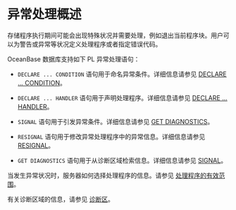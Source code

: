 异常处理概述 
===========================

存储程序执行期间可能会出现特殊状况并需要处理，例如退出当前程序块。用户可以为警告或异常等状况定义处理程序或者指定错误代码。

OceanBase 数据库支持如下 PL 异常处理语句：

* `DECLARE ... CONDITION` 语句用于命名异常条件。详细信息请参见 [DECLARE ... CONDITION](/zh-CN/9.pl-exception-handling-statement/2.declare-condition.md)。

  

* `DECLARE ... HANDLER` 语句用于声明处理程序。详细信息请参见 [DECLARE ... HANDLER](/zh-CN/9.pl-exception-handling-statement/3.declare-handler.md)。

  

* `SIGNAL` 语句用于引发异常条件。详细信息请参见 [GET DIAGNOSTICS](/zh-CN/9.pl-exception-handling-statement/4.get-diagnostics.md)。

  

* `RESIGNAL` 语句用于修改异常处理程序中的异常信息。详细信息请参见 [RESIGNAL](/zh-CN/9.pl-exception-handling-statement/5.RESIGNAL.md)。

  

* `GET DIAGNOSTICS` 语句用于从诊断区域检索信息。详细信息请参见 [SIGNAL](/zh-CN/9.pl-exception-handling-statement/6.SIGNAL.md)。

  




当发生异常状况时，服务器如何选择处理程序的信息。请参见 [处理程序的有效范围](/zh-CN/9.pl-exception-handling-statement/7.scope-rules-for-handlers.md)。

有关诊断区域的信息，请参见 [诊断区](/zh-CN/9.pl-exception-handling-statement/8.diagnostic-area.md)。
